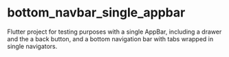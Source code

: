 # bottom_navbar_single_appbar

Flutter project for testing purposes with a single AppBar, including a drawer and the a back button, and a bottom navigation bar with tabs wrapped in single navigators.

